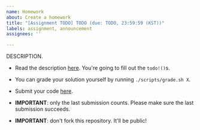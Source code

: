```yaml
---
name: Homework
about: Create a homework
title: "[Assignment TODO] TODO (due: TODO, 23:59:59 (KST))"
labels: assignment, announcement
assignees: ''

---
```


DESCRIPTION.

- Read the description [here](https://github.com/kaist-cp/cs220/blob/main/src/assignments/assignmentX/mod.rs). You're going to fill out the `todo!()`s.

- You can grade your solution yourself by running `./scripts/grade.sh X`.

- Submit your code [here](https://gg.kaist.ac.kr/assignment/GGX/).

- **IMPORTANT**: only the last submission counts. Please make sure the last submission succeeds.

- **IMPORTANT**: don't fork this repository. It'll be public!
